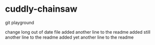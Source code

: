 # cuddly-chainsaw
git playground

change long out of date file
added another line to the readme
added still another line to the readme
added yet another line to the readme
